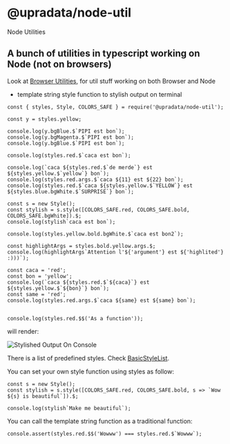 # @upradata/node-util
Node Utilities

## A bunch of utilities in typescript working on Node (not on browsers)

Look at [Browser Utilities](https://www.npmjs.com/package/@upradata/browser-util), for util stuff working on both Browser and Node

- template string style function to stylish output on terminal
  
```
const { styles, Style, COLORS_SAFE } = require('@upradata/node-util');

const y = styles.yellow;

console.log(y.bgBlue.$`PIPI est bon`);
console.log(y.bgMagenta.$`PIPI est bon`);
console.log(y.bgBlue.$`PIPI est bon`);

console.log(styles.red.$`caca est bon`);

console.log(`caca ${styles.red.$`de merde`} est ${styles.yellow.$`yellow`} bon`);
console.log(styles.red.args.$`caca ${11} est ${22} bon`);
console.log(styles.red.$`caca ${styles.yellow.$`YELLOW`} est ${styles.blue.bgWhite.$`SURPRISE`} bon`);

const s = new Style();
const stylish = s.style([COLORS_SAFE.red, COLORS_SAFE.bold, COLORS_SAFE.bgWhite]).$;
console.log(stylish`caca est bon`);

console.log(styles.yellow.bold.bgWhite.$`caca est bon2`);

const highlightArgs = styles.bold.yellow.args.$;
console.log(highlightArgs`Attention l'${'argument'} est ${'highlited'} :)))`);

const caca = 'red';
const bon = 'yellow';
console.log(`caca ${styles.red.$`${caca}`} est ${styles.yellow.$`${bon}`} bon`);
const same = 'red';
console.log(styles.red.args.$`caca ${same} est ${same} bon`);


console.log(styles.red.$$('As a function'));
```

will render:

![Stylished Output On Console](./images/style.png)


There is a list of predefined styles. Check [BasicStyleList](./src/style/basic-style-list).

You can set your own style function using styles as follow:

```
const s = new Style();
const stylish = s.style([COLORS_SAFE.red, COLORS_SAFE.bold, s => `Wow ${s} is beautiful`]).$;

console.log(stylish`Make me beautiful`);
```

You can call the template string function as a traditional function:

```
console.assert(styles.red.$$('Wowww') === styles.red.$`Wowww`);
```
